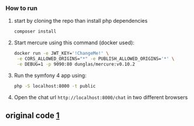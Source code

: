 ### How to run 

1. start by cloning the repo than install php dependencies
    ```BASH
    composer install
    ```

2. Start mercure using this command (docker used):
    ```BASH
    docker run -e JWT_KEY='!ChangeMe!' \
     -e CORS_ALLOWED_ORIGINS="*" -e PUBLISH_ALLOWED_ORIGINS='*' \
     -e DEBUG=1 -p 9090:80 dunglas/mercure:v0.10.2
    ```

3. Run the symfony 4 app using:
    ```BASH
    php -S localhost:8000 -t public
    ``` 

4. Open the chat url `http://localhost:8000/chat` in two different browsers

## original code [1][1]

[1]: https://medium.com/@stefan.poeltl/instant-realtime-notifications-with-symfony-and-mercure-e45270f7c8a5

